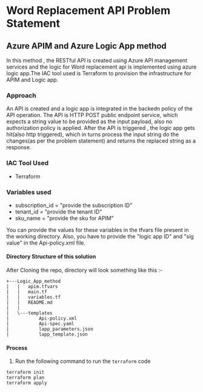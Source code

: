 # Word Replacement API Problem Statement
## Azure APIM and Azure Logic App method

In this method , the RESTful API is created using Azure API management services and the logic for Word replacement api is implemented using azure logic app.The IAC tool used is Terraform to provision the infrastructure for APIM and Logic app.

### Approach

An API is created and a logic app is integrated in the backedn policy of the API operation. The API is HTTP POST public endpoint service, which expects a string value to be provided as the input payload, also no authorization policy is applied. After the API is triggered , the logic app gets hit(also http triggered), which in turns process the input string do the changes(as per the problem statement) and returns the replaced string as a response.

### IAC Tool Used

* Terraform


### Variables used 

* subscription_id = "provide the subscription ID"
* tenant_id       = "provide the tenant ID"
* sku_name        = "provide the sku for APIM"

You can provide the values for these variables in the tfvars file present in the working directory.
Also, you have to provide the "logic app ID" and "sig value" in the Api-policy.xml file. 
#### Directory Structure of this solution

After Cloning the repo, directory will look something like this :-

```
+---Logic_App_method
|   |   apim.tfvars
|   |   main.tf
|   |   variables.tf
|   |   README.md
|   |
|   \---templates
|           Api-policy.xml
|           Api-spec.yaml
|           lapp_parameters.json
|           lapp_template.json
```

#### Process
1. Run the following command to run the `terraform` code

```
terraform init
terraform plan
terraform apply
```
